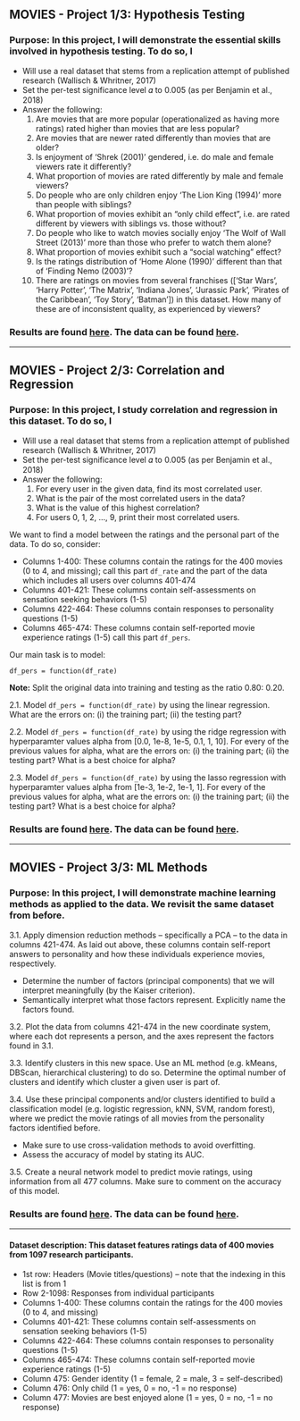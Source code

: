 ## MOVIES - Project 1/3: Hypothesis Testing

### Purpose: In this project, I will demonstrate the essential skills involved in hypothesis testing. To do so, I
- Will use a real dataset that stems from a replication attempt of published research (Wallisch & Whritner, 2017)
- Set the per-test significance level 𝛼 to 0.005 (as per Benjamin et al., 2018)
- Answer the following:
  1) Are movies that are more popular (operationalized as having more ratings) rated higher than movies that
are less popular?
  2) Are movies that are newer rated differently than movies that are older?
  3) Is enjoyment of ‘Shrek (2001)’ gendered, i.e. do male and female viewers rate it differently?
  4) What proportion of movies are rated differently by male and female viewers?
  5) Do people who are only children enjoy ‘The Lion King (1994)’ more than people with siblings?
  6) What proportion of movies exhibit an “only child effect”, i.e. are rated different by viewers with siblings
vs. those without?
  7) Do people who like to watch movies socially enjoy ‘The Wolf of Wall Street (2013)’ more than those who
prefer to watch them alone?
  8) What proportion of movies exhibit such a “social watching” effect?
  9) Is the ratings distribution of ‘Home Alone (1990)’ different than that of ‘Finding Nemo (2003)’?
  10) There are ratings on movies from several franchises ([‘Star Wars’, ‘Harry Potter’, ‘The Matrix’, ‘Indiana
Jones’, ‘Jurassic Park’, ‘Pirates of the Caribbean’, ‘Toy Story’, ‘Batman’]) in this dataset. How many of these
are of inconsistent quality, as experienced by viewers? 

### Results are found __[here](https://github.com/gcalbertini/movies/blob/9bdc85d0b7215a8d74749e07631c31de902f0023/project1.ipynb)__. The data can be found __[here](https://github.com/gcalbertini/movies/blob/9bdc85d0b7215a8d74749e07631c31de902f0023/data/movieReplicationSet.csv)__.
---

## MOVIES - Project 2/3: Correlation and Regression

### Purpose: In this project, I study correlation and regression in this dataset. To do so, I
- Will use a real dataset that stems from a replication attempt of published research (Wallisch & Whritner, 2017)
- Set the per-test significance level 𝛼 to 0.005 (as per Benjamin et al., 2018)
- Answer the following:
  1) For every user in the given data, find its most correlated user. 
  2) What is the pair of the most correlated users in the data? 
  3) What is the value of this highest correlation?
  4) For users 0, 1, 2, \..., 9, print their most correlated users. 

We want to find a model between the ratings and the personal part of the data. To do so, consider:
- Columns 1-400: These columns contain the ratings for the 400 movies (0 to 4, and missing); call this part `df_rate` and the part of the data which includes all users over columns 401-474
- Columns 401-421: These columns contain self-assessments on sensation seeking behaviors (1-5)
- Columns 422-464: These columns contain responses to personality questions (1-5)
- Columns 465-474: These columns contain self-reported movie experience ratings (1-5)
call this part `df_pers`.


Our main task is to model: 


`df_pers = function(df_rate)`


**Note:** Split the original data into training and testing as the ratio 0.80: 0.20. 

2.1. Model `df_pers = function(df_rate)` by using the linear regression. What are the errors on: (i) the training part; (ii) the testing part?

2.2. Model `df_pers = function(df_rate)` by using the ridge regression with hyperparamter values alpha from [0.0, 1e-8, 1e-5, 0.1, 1, 10]. For every of the previous values for alpha, what are the errors on: (i) the training part; (ii) the testing part? What is a best choice for alpha?

2.3. Model `df_pers = function(df_rate)` by using the lasso regression with hyperparamter values alpha from [1e-3, 1e-2, 1e-1, 1]. For every of the previous values for alpha, what are the errors on: (i) the training part; (ii) the testing part? What is a best choice for alpha?

### Results are found __[here](https://github.com/gcalbertini/movies/blob/9bdc85d0b7215a8d74749e07631c31de902f0023/project2.ipynb)__. The data can be found __[here](https://github.com/gcalbertini/movies/blob/9bdc85d0b7215a8d74749e07631c31de902f0023/data/movieReplicationSet.csv)__.

---

## MOVIES - Project 3/3: ML Methods

### Purpose: In this project, I will demonstrate machine learning methods as applied to the data. We revisit the same dataset from before.

3.1. Apply dimension reduction methods – specifically a PCA – to the data in columns 421-474. As laid out
above, these columns contain self-report answers to personality and how these individuals
experience movies, respectively. 
  - Determine the number of factors (principal components) that we will interpret meaningfully (by
the Kaiser criterion).
  - Semantically interpret what those factors represent. Explicitly name the factors found.
 
3.2. Plot the data from columns 421-474 in the new coordinate system, where each dot represents a
person, and the axes represent the factors found in 3.1. 

3.3. Identify clusters in this new space. Use an ML method (e.g. kMeans, DBScan, hierarchical
clustering) to do so. Determine the optimal number of clusters and identify which cluster a given user
is part of.

3.4. Use these principal components and/or clusters identified to build a classification model
(e.g. logistic regression, kNN, SVM, random forest), where we predict the movie ratings of all
movies from the personality factors identified before. 
  - Make sure to use cross-validation methods to avoid overfitting. 
  - Assess the accuracy of model by stating its AUC.

3.5. Create a neural network model to predict movie ratings, using information from all 477
columns. Make sure to comment on the accuracy of this model.

### Results are found __[here](https://github.com/gcalbertini/movies/blob/9bdc85d0b7215a8d74749e07631c31de902f0023/project3.ipynb)__. The data can be found __[here](https://github.com/gcalbertini/movies/blob/9bdc85d0b7215a8d74749e07631c31de902f0023/data/movieReplicationSet.csv)__.

---


#### Dataset description: This dataset features ratings data of 400 movies from 1097 research participants.
- 1st row: Headers (Movie titles/questions) – note that the indexing in this list is from 1
- Row 2-1098: Responses from individual participants
- Columns 1-400: These columns contain the ratings for the 400 movies (0 to 4, and missing)
- Columns 401-421: These columns contain self-assessments on sensation seeking behaviors (1-5)
- Columns 422-464: These columns contain responses to personality questions (1-5)
- Columns 465-474: These columns contain self-reported movie experience ratings (1-5)
- Column 475: Gender identity (1 = female, 2 = male, 3 = self-described)
- Column 476: Only child (1 = yes, 0 = no, -1 = no response)
- Column 477: Movies are best enjoyed alone (1 = yes, 0 = no, -1 = no response)
